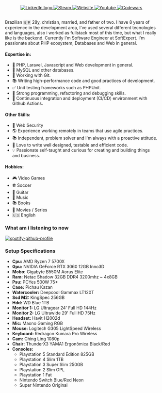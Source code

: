 <div align="center">
  <a href="https://www.linkedin.com/in/wellisson-ribeiro" target="_blank">
    <img src="https://img.shields.io/badge/LinkedIn-000?style=for-the-badge&logo=linkedin&logoColor=FF5757" alt="LinkedIn logo" title="LinkedIn"/>
  </a>

  <a href="https://steamcommunity.com/id/wr07" target="_blank">
    <img src="https://img.shields.io/badge/Steam-000?style=for-the-badge&logo=Steam&logoColor=FF5757" alt="Steam" title="Steam"/>
  </a>
  
  <a href="https://www.wribeiiro.com" target="_blank">
    <img src="https://img.shields.io/badge/Page-000?style=for-the-badge&logo=wordpress&logoColor=FF5757" alt="Website" title="Website"/>
  </a>

  <a href="https://stackoverflow.com/users/7039025/wribeiro" target="_blank">
    <img src="https://img.shields.io/badge/Youtube-000?style=for-the-badge&logo=youtube&logoColor=FF5757" alt="Youtube" title="Youtube"/>
  </a>

  <a href="https://www.codewars.com/users/wribeiiro" target="_blank">
    <img src="https://img.shields.io/badge/Codewars-000?style=for-the-badge&logo=Codewars&logoColor=FF5757" alt="Codewars" title="Codewars"/>
  </a>
</div>

<br>

Brazilian 🇧🇷 28y, christian, married, and father of two. I have 8 years of experience in the development area, I've used several different tecnologies and languages, also i worked as fullstack most of this time, but what I really like is the backend. Currently I'm Software Engineer at SoftExpert. I'm passionate about PHP ecosystem, Databases and Web in general.

#### Expertise in:

- 🐘 PHP, Laravel, Javascript and Web development in general.
- 🐬 MySQL and other databases.
- 🌿 Working with Git.
- 📚 Writing high-performance code and good practices of development.
- ✅ Unit testing frameworks such as PHPUnit.
- 🐛 Strong programming, refactoring and debugging skills.
- 🔁 Continuous integration and deployment (CI/CD) environment with Github Actions.

#### Other Skills:

- 🔐 Web Security
- 🌎 Experience working remotely in teams that use agile practices.
- 📚 Independent, problem solver and I'm always with a proactive attitude.
- 🐳 Love to write well designed, testable and efficient code.
- 💡 Passionate self-taught and curious for creating and building things and business.

#### Hobbies:

- 🎮 Video Games
- ⚽ Soccer
- 🎸 Guitar
- 🎵 Music
- 📚 Books
- 🎥 Movies / Series
- 🇺🇸 English

### What am i listening to now

[![spotify-github-profile](https://spotify-github-profile.kittinanx.com/api/view?uid=itd9eq7e1e947txikhoq350jh&cover_image=true&theme=default&show_offline=true&background_color=121212&interchange=false&bar_color=ee445e&bar_color_cover=false)](https://spotify-github-profile.kittinanx.com/api/view?uid=itd9eq7e1e947txikhoq350jh&redirect=true)

### Setup Specifications

  - **Cpu:** AMD Ryzen 7 5700X
  - **Gpu:** NVIDIA GeForce RTX 3060 12GB Inno3D
  - **Mobo:** Gigabyte B550M Aorus Elite
  - **Ram:** Netac Shadow 32GB DDR4 3200mhz ~ 4x8GB
  - **Psu:** PCYes 500W 75+
  - **Case:** Pichau Kazan
  - **Watercooler:** Deepcool Gammax LT120T
  - **Ssd M2:** KingSpec 256GB
  - **Hdd:** WD Blue 1TB
  - **Monitor 1:** LG Ultragear 24' Full HD 144Hz
  - **Monitor 2:** LG Ultrawide 29' Full HD 75Hz
  - **Headset:** Havit H2002d
  - **Mic:** Maono Gaming RGB
  - **Mouse:** Logitech G305 LightSpeed Wireless
  - **Keyboard:** Redragon Kumara Pro Wireless
  - **Cam:** Ching Ling 1080p
  - **Chair:** ThunderX3 YAMA1 Ergonômica Black/Red
  - **Consoles:**
    - Playstation 5 Standard Edition 825GB
    - Playstation 4 Slim 1TB
    - Playstation 3 Super Slim 250GB
    - Playstation 2 Slim OPL
    - Playstation 1 Fat
    - Nintendo Switch Blue/Red Neon
    - Super Nintendo Original
